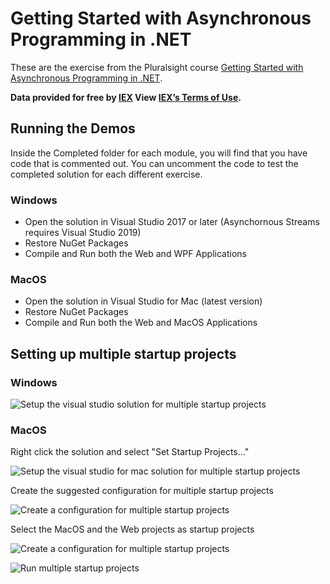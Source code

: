 # Getting Started with Asynchronous Programming in .NET

These are the exercise from the Pluralsight course [Getting Started with Asynchronous Programming in .NET](https://app.pluralsight.com/library/courses/getting-started-with-asynchronous-programming-dotnet/table-of-contents).

**Data provided for free by [IEX](https://iextrading.com/developer/) View [IEX’s Terms of Use](https://iexcloud.io/terms/).**

## Running the Demos

Inside the Completed folder for each module, you will find that you have code that is commented out. You can uncomment the code to test the completed solution for each different exercise.

### Windows
-	Open the solution in Visual Studio 2017 or later (Asynchornous Streams requires Visual Studio 2019)
-	Restore NuGet Packages
-	Compile and Run both the Web and WPF Applications

### MacOS
-	Open the solution in Visual Studio for Mac (latest version)
-	Restore NuGet Packages
-	Compile and Run both the Web and MacOS Applications

## Setting up multiple startup projects

### Windows
![Setup the visual studio solution for multiple startup projects](https://github.com/fekberg/getting-started-with-asynchronous-programming-dotnet/blob/master/vs_run.png?raw=true "Multiple startup projects")

### MacOS

Right click the solution and select "Set Startup Projects..."

![Setup the visual studio for mac solution for multiple startup projects](https://github.com/fekberg/getting-started-with-asynchronous-programming-dotnet/blob/master/MacOS_Set_Startup.png?raw=true "Multiple startup projects on MacOS")

Create the suggested configuration for multiple startup projects

![Create a configuration for multiple startup projects](https://github.com/fekberg/getting-started-with-asynchronous-programming-dotnet/blob/master/MacOS_Create_Configuration.png?raw=true "Multiple startup projects Createa Config on MacOS")

Select the MacOS and the Web projects as startup projects

![Create a configuration for multiple startup projects](https://github.com/fekberg/getting-started-with-asynchronous-programming-dotnet/blob/master/MacOS_Options_Dialog.png?raw=true "Configure Multiple startup projects Create a Config on MacOS")

![Run multiple startup projects](https://github.com/fekberg/getting-started-with-asynchronous-programming-dotnet/blob/master/MacOS_Run_Multiple.png?raw=true "Run Multiple startup projects on MacOS")